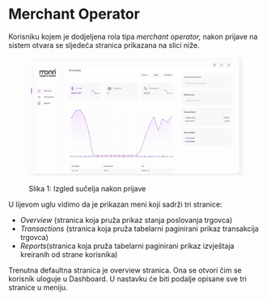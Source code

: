 # Merchant Operator

Korisniku kojem je dodjeljena rola tipa _merchant operator,_ nakon prijave na sistem otvara se sljedeća stranica prikazana na slici niže.

<figure><img src="../.gitbook/assets/68C74067-0768-4AF0-B92F-0F8BD3EC1CFA (1).jpeg" alt=""><figcaption><p>Slika 1: Izgled sučelja nakon prijave</p></figcaption></figure>

U lijevom uglu vidimo da je prikazan meni koji sadrži tri stranice:

* _Overview_ (stranica koja pruža prikaz stanja poslovanja trgovca)
* _Transactions_ (stranica koja pruža tabelarni paginirani prikaz transakcija trgovca)
* _Reports_(stranica koja pruža tabelarni paginirani prikaz izvještaja kreiranih od strane korisnika)

Trenutna defaultna stranica je overview stranica. Ona se otvori čim se korisnik uloguje u Dashboard.
U nastavku će biti podalje opisane sve tri stranice u meniju.
